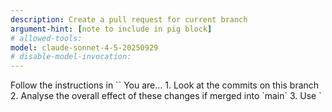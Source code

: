 ```yaml
---
description: Create a pull request for current branch
argument-hint: [note to include in pig block]
# allowed-tools:
model: claude-sonnet-4-5-20250929
# disable-model-invocation:
---
```


<overview>
  Follow the instructions in `<steps>`
</overview>
<role>
  You are...
</role>
<steps>
    1. Look at the commits on this branch
    2. Analyse the overall effect of these changes if merged into `main`
    3. Use `<template>` to write the content of a pull request
    4. Check for my approval, then...
        4.1. ...if I approve, create the PR to `main`
        4.2. ...if I don't approve, incorporate my changes then repeat step 3
</steps>
<rules>
    <title-rules>
        1. brief & descriptive
        2. use title case
        3. be understandable to non-devs
    </title-rules>
    <tldr-rules>
        1. list any steps devs have to take after pulling this down
    </tldr-rules>
    <changes-rules>
        1. Break your changes into either files or categories, depending on how wide-ranging the PR is.
        <changes-examples>
            <changes-example-1>
                `<details>
                    <summary><strong>{{ Category }}</strong></summary>
                    {{ Brief description of changes }}
                    - {{ details in bullet points, if necessary}}
                </details>`
            </changes-example-1>
            <changes-example-2>
                `<details>
                    <summary><code>{{ filepath }}</code></summary>
                    {{ Brief description of changes }}
                    - {{ details in bullet points, if necessary}}
                </details>`
            </changes-example-2>
        </changes-examples>
    </changes-rules>
    <summary-rules>
        1. Describe this PR with a non-technical and absurd metaphor
    </summary-rules>
    <pig-rules>
        1. if arguments are passed, include `<pig-block>` (including backticks & language specifier)
        <pig-block>
            ```pig
            {
            "inbox": "$ARGUMENTS"
            }
            ```
        </pig-block>
    <pig-rules>
</rules>
<template>
    ```md
        # {{ see `<title-rules>` }}
        ## Overview
        {{ see `<overview-rules>` }}
        > [!TIP]
        > {{ see `<tldr-rules>` }}
        ## Changes
        {{ see `<changes-rules>` }}
        ---
        ## Summary
        {{ Describe this PR with a non-technical and absurd metaphor }}
        {{ see `<pig-rules>` }}
    ```
</template>
<guidance>
    1. `pig` is a user-defined language for making notes
</guidance>
